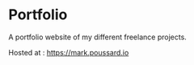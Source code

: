 # Portfolio

A portfolio website of my different freelance projects.

Hosted at : https://mark.poussard.io
